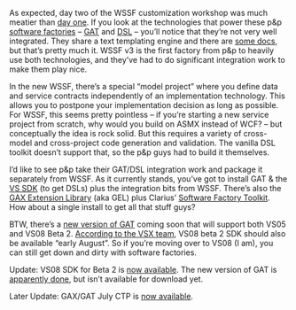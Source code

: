As expected, day two of the WSSF customization workshop was much meatier
than [day
one](http://devhawk.net/2007/07/31/service-factory-customization-workshop-day-one/).
If you look at the technologies that power these p&p [software
factories](http://msdn2.microsoft.com/en-us/teamsystem/aa718951.aspx) –
[GAT](http://msdn2.microsoft.com/en-us/teamsystem/aa718948.aspx) and
[DSL](http://msdn2.microsoft.com/en-us/teamsystem/aa718368.aspx) –
you’ll notice that they’re not very well integrated. They share a text
templating engine and there are [some
docs](http://msdn2.microsoft.com/en-us/library/aa905334.aspx), but
that’s pretty much it. WSSF v3 is the first factory from p&p to heavily
use both technologies, and they’ve had to do significant integration
work to make them play nice.

In the new WSSF, there’s a special “model project” where you define data
and service contracts independently of an implementation technology.
This allows you to postpone your implementation decision as long as
possible. For WSSF, this seems pretty pointless – if you’re starting a
new service project from scratch, why would you build on ASMX instead of
WCF? – but conceptually the idea is rock solid. But this requires a
variety of cross-model and cross-project code generation and validation.
The vanilla DSL toolkit doesn’t support that, so the p&p guys had to
build it themselves.

I’d like to see p&p take their GAT/DSL integration work and package it
separately from WSSF. As it currently stands, you’ve got to install GAT
& the [VS SDK](http://msdn2.microsoft.com/en-us/vstudio/aa700819.aspx)
(to get DSLs) plus the integration bits from WSSF. There’s also the [GAX
Extension Library](http://www.codeplex.com/GEL) (aka GEL) plus Clarius’
[Software Factory Toolkit](http://www.softwarefactoriestoolkit.net/).
How about a single install to get all that stuff guys?

BTW, there’s a [new version of
GAT](http://blogs.msdn.com/tomholl/archive/2007/07/03/gax-1-3-for-orcas-announced.aspx)
coming soon that will support both VS05 and VS08 Beta 2. [According to
the VSX
team](http://blogs.msdn.com/vsxteam/archive/2007/07/01/VSX-Community-Letter-for-July-2007.aspx),
VS08 beta 2 SDK should also be available “early August”. So if you’re
moving over to VS08 (I am), you can still get down and dirty with
software factories.

Update: VS08 SDK for Beta 2 is [now
available](http://www.microsoft.com/downloads/details.aspx?FamilyID=d9000e2c-bd3f-4717-a181-723960814e16&displaylang=en).
The new version of GAT is [apparently
done](http://blogs.msdn.com/agile/archive/2007/07/19/shipping-gax-1-3.aspx),
but isn’t available for download yet.

Later Update: GAX/GAT July CTP is [now
available](http://blogs.msdn.com/agile/archive/2007/08/02/new-gax-gat-july-2007-released.aspx).
